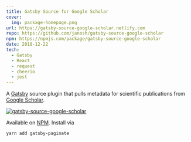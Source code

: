 ```yaml
---
title: Gatsby Source for Google Scholar
cover:
  img: package-homepage.png
url: https://gatsby-source-google-scholar.netlify.com
repo: https://github.com/janosh/gatsby-source-google-scholar
npm: https://npmjs.com/package/gatsby-source-google-scholar
date: 2018-12-22
tech:
  - Gatsby
  - React
  - request
  - cheerio
  - jest
---
```


A [Gatsby](https://gatsbyjs.org) source plugin that pulls metadata for scientific publications from [Google Scholar](https://scholar.google.com).

[![gatsby-source-google-scholar](gatsby-plugin-page.png)](https://gatsbyjs.org/packages/gatsby-source-google-scholar)

Available on [NPM](https://npmjs.com/package/gatsby-source-google-scholar). Install via

```sh
yarn add gatsby-paginate
```
